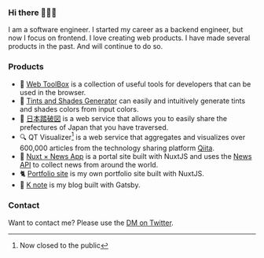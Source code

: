 ### Hi there 👋👋👋

I am a software engineer. I started my career as a backend engineer, but now I focus on frontend.
I love creating web products. I have made several products in the past. And will continue to do so.

### Products

- 🧰 [Web ToolBox](https://web-toolbox.dev/) is a collection of useful tools for developers that can be used in the browser.
- 🎨 [Tints and Shades Generator](https://tintsshades.netlify.app/) can easily and intuitively generate tints and shades colors from input colors.
- 🗾 [日本踏破図](https://traverse-japan.dev/) is a web service that allows you to easily share the prefectures of Japan that you have traversed.
- 🔍 QT Visualizer[^1] is a web service that aggregates and visualizes over 600,000 articles from the technology sharing platform [Qiita](https://qiita.com/).
- 📰 [Nuxt × News App](https://github.com/k-urtica/nuxt-news-app) is a portal site built with NuxtJS and uses the [News API](https://newsapi.org/) to collect news from around the world.
- 🐈️ [Portfolio site](https://k-urtica.github.io/) is my own portfolio site built with NuxtJS.
- 📒 [K note](https://knote.dev/) is my blog built with Gatsby.

### Contact

Want to contact me? Please use the [DM on Twitter](https://twitter.com/k_urtica).

[^1]: Now closed to the public
